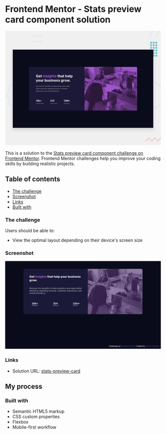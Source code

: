 # Frontend Mentor - Stats preview card component solution

![Design preview for the NFT preview card component coding challenge](./design/desktop-preview.jpg)

This is a solution to the [Stats preview card component challenge on Frontend Mentor](https://www.frontendmentor.io/challenges/stats-preview-card-component-8JqbgoU62). Frontend Mentor challenges help you improve your coding skills by building realistic projects. 

## Table of contents


  - [The challenge](#the-challenge)
  - [Screenshot](#screenshot)
  - [Links](#links)
  - [Built with](#built-with)

### The challenge

Users should be able to:

- View the optimal layout depending on their device's screen size

### Screenshot

![](./images/Screenshot.png)


### Links

- Solution URL: [stats-preview-card](https://your-solution-url.com)


## My process

### Built with

- Semantic HTML5 markup
- CSS custom properties
- Flexbox
- Mobile-first workflow

